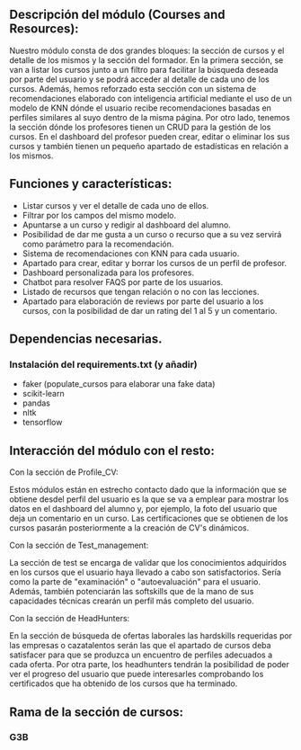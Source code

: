 ## Descripción del módulo (Courses and Resources):

Nuestro módulo consta de dos grandes bloques: la sección de cursos y el detalle de los mismos y la sección del formador. 
En la primera sección, se van a listar los cursos junto a un filtro para facilitar la búsqueda deseada por parte del usuario y se podrá acceder al detalle de cada uno de los cursos. Además, hemos reforzado esta sección con un sistema de recomendaciones elaborado con inteligencia artificial mediante el uso de un modelo de KNN dónde el usuario recibe recomendaciones basadas en perfiles similares al suyo dentro de la misma página. 
Por otro lado, tenemos la sección dónde los profesores tienen un CRUD para la gestión de los cursos. En el dashboard del profesor pueden crear, editar o eliminar los sus cursos y también tienen un pequeño apartado de estadísticas en relación a los mismos.

## Funciones y características:

- Listar cursos y ver el detalle de cada uno de ellos.
- Filtrar por los campos del mismo modelo.
- Apuntarse a un curso y redigir al dashboard del alumno.
- Posibilidad de dar me gusta a un curso o recurso que a su vez servirá como parámetro para la recomendación.
- Sistema de recomendaciones con KNN para cada usuario.
- Apartado para crear, editar y borrar los cursos de un perfil de profesor.
- Dashboard personalizada para los profesores.
- Chatbot para resolver FAQS por parte de los usuarios.
- Listado de recursos que tengan relación o no con las lecciones.
- Apartado para elaboración de reviews por parte del usuario a los cursos, con la posibilidad de dar un rating del 1 al 5 y un comentario.

## Dependencias necesarias.

### Instalación del requirements.txt   (y añadir)
- faker (populate_cursos para elaborar una fake data)
- scikit-learn
- pandas
- nltk
- tensorflow


## Interacción del módulo con el resto:

Con la sección de Profile_CV:

Estos módulos están en estrecho contacto dado que la información que se obtiene desdel perfil del usuario es la que se va a emplear para mostrar los datos en el dashboard del alumno y, por ejemplo, la foto del usuario que deja un comentario en un curso. Las certificaciones que se obtienen de los cursos pasarán posteriormente a la creación de CV's dinámicos. 

Con la sección de Test_management:

La sección de test se encarga de validar que los conocimientos adquiridos en los cursos que el usuario haya llevado a cabo son satisfactorios. Sería como la parte de "examinación" o "autoevaluación" para el usuario. Además, también potenciarán las softskills que de la mano de sus capacidades técnicas crearán un perfil más completo del usuario.

Con la sección de HeadHunters:

En la sección de búsqueda de ofertas laborales las hardskills requeridas por las empresas o cazatalentos serán las que el apartado de cursos deba satisfacer para que se produzca un encuentro de perfiles adecuados a cada oferta.
Por otra parte, los headhunters tendrán la posibilidad de poder ver el progreso del usuario que puede interesarles comprobando los certificados que ha obtenido de los cursos que ha terminado.

## Rama de la sección de cursos:

### G3B
